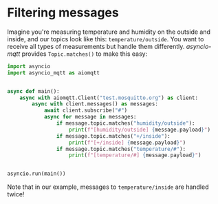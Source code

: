 # Filtering messages

Imagine you're measuring temperature and humidity on the outside and inside, and our topics look like this: `temperature/outside`. You want to receive all types of measurements but handle them differently. _asyncio-mqtt_ provides `Topic.matches()` to make this easy:

```python
import asyncio
import asyncio_mqtt as aiomqtt


async def main():
    async with aiomqtt.Client("test.mosquitto.org") as client:
        async with client.messages() as messages:
            await client.subscribe("#")
            async for message in messages:
                if message.topic.matches("humidity/outside"):
                    print(f"[humidity/outside] {message.payload}")
                if message.topic.matches("+/inside"):
                    print(f"[+/inside] {message.payload}")
                if message.topic.matches("temperature/#"):
                    print(f"[temperature/#] {message.payload}")


asyncio.run(main())
```

Note that in our example, messages to `temperature/inside` are handled twice!
